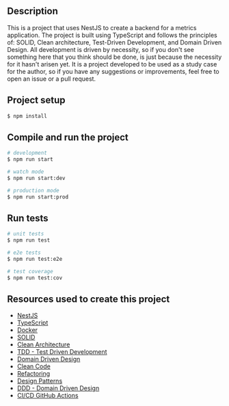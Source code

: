 ## Description

This is a project that uses NestJS to create a backend for a metrics application. The project is built using TypeScript and follows the principles of: SOLID, Clean architecture, Test-Driven Development, and Domain Driven Design.
All development is driven by necessity, so if you don't see something here that you think should be done, is just because the necessity for it hasn't arisen yet.
It is a project developed to be used as a study case for the author, so if you have any suggestions or improvements, feel free to open an issue or a pull request.

## Project setup

```bash
$ npm install
```

## Compile and run the project

```bash
# development
$ npm run start

# watch mode
$ npm run start:dev

# production mode
$ npm run start:prod
```

## Run tests

```bash
# unit tests
$ npm run test

# e2e tests
$ npm run test:e2e

# test coverage
$ npm run test:cov
```

## Resources used to create this project

- [NestJS](https://nestjs.com/)
- [TypeScript](https://www.typescriptlang.org/)
- [Docker](https://www.docker.com/)
- [SOLID](https://en.wikipedia.org/wiki/SOLID)
- [Clean Architecture](https://blog.cleancoder.com/uncle-bob/2012/08/13/the-clean-architecture.html)
- [TDD - Test Driven Development](https://en.wikipedia.org/wiki/Test-driven_development)
- [Domain Driven Design](https://en.wikipedia.org/wiki/Domain-driven_design)
- [Clean Code](https://www.amazon.com.br/Clean-Code-Handbook-Software-Craftsmanship/dp/0132350882)
- [Refactoring](https://www.amazon.com.br/Refactoring-Improving-Design-Existing-Code-dp-0134757599/dp/0134757599/)
- [Design Patterns](https://www.amazon.com.br/Design-Patterns-Elements-Reusable-Object-Oriented/dp/0201633612)
- [DDD - Domain Driven Design](https://www.amazon.com.br/Domain-Driven-Design-Tackling-Complexity-Software/dp/0321125215)
- [CI/CD GitHub Actions](https://github.com/features/actions)